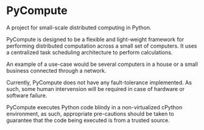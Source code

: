 PyCompute
=========
A project for small-scale distributed computing in Python.

PyCompute is designed to be a flexible and light-weight framework for performing distributed computation across a small set of computers. It uses a centralized task scheduling architecture to perform calculations.

An example of a use-case would be several computers in a house or a small business connected through a network.

Currently, PyCompute does not have any fault-tolerance implemented. As such, some human intervension will be required in case of hardware or software failure.

PyCompute executes Python code blindy in a non-virtualized cPython environment, as such, appropriate pre-cautions should be taken to guarantee that the code being executed is from a trusted source.

